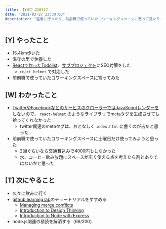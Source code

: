```yaml
---
title: 【YWT】210327
date: "2021-03-27 23:30:00"
description: "温泉に行ったり、前前職で使っていたコワーキングスペースに寄って見たりした"
---
```


## [Y] やったこと

- 15.4km歩いた
- 湯守の里で休養した
- [Reactで作ったTodolist](https://todolist.expfrom.me/)、[サブプロジェクト](http://random-color-pallete.expfrom.me/)にSEO対策をした
  - `react-helmet` で対応した
- 前前職で使っていたコワーキングスペースに寄ってみた

## [W] わかったこと

- [TwitterやFacebookなどのサービスのクローラーではJavaScriptレンダーをしない](https://stackoverflow.com/questions/59222217/twitter-card-meta-tags-work-in-index-html-not-in-react-helmet)ので、 `react-helmet` のようなライブラリでmetaタグを生成させても拾ってくれなかった
  - twitter関連のmetaタグは、おとなしく `index.html` に書くのが吉だと思った
- 前前職で使っていたコワーキングスペースに土曜日だけ使ってみようと思った
  - 2回ぐらいなら交通費込みで4000円もしなかった
  - 水、コーヒー飲み放題にスペースが広く使える点を考えたら割とありではないかと思った

## [T] 次にやること

- 久々に飲みに行く
- [github learning lab](https://lab.github.com/githubtraining)のチュートリアルをすすめる
  - [Managing merge conflicts](https://lab.github.com/githubtraining/managing-merge-conflicts)
  - [Introduction to Design Thinking](https://lab.github.com/githubtraining/introduction-to-design-thinking)
  - [Introduction to Node with Express](https://lab.github.com/everydeveloper/introduction-to-node-with-express)
- node.js関連の積読を解消する（69/200）

<!-- https://twitter.com/camomile_cafe/status/1375820359082012674?s=20 -->
